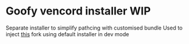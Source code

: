 # Goofy vencord installer WIP
Separate installer to simplify pathcing with customised bundle
Used to inject [this](https://github.com/NatsukashiiOwU/Vencord) fork using default installer in dev mode
